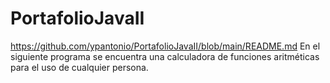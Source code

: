 # PortafolioJavaII
https://github.com/ypantonio/PortafolioJavaII/blob/main/README.md
En el siguiente programa se encuentra una calculadora de funciones aritméticas para el uso de cualquier persona.
